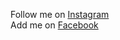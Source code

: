 Follow me on [Instagram](https://instagram.com/anfaspulari)
<br>Add me on [Facebook](https://facebook.com/anfaspulari)
